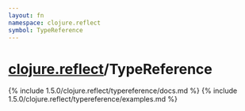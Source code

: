 ```yaml
---
layout: fn
namespace: clojure.reflect
symbol: TypeReference
---
```


# [clojure.reflect](../)/TypeReference

{% include 1.5.0/clojure.reflect/typereference/docs.md %}
{% include 1.5.0/clojure.reflect/typereference/examples.md %}

